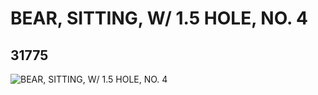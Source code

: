 # BEAR, SITTING, W/ 1.5 HOLE, NO. 4
## 31775
![BEAR, SITTING, W/ 1.5 HOLE, NO. 4](https://lc-www-live-s.legocdn.com/media/bricks/5/2/6179259.jpg)